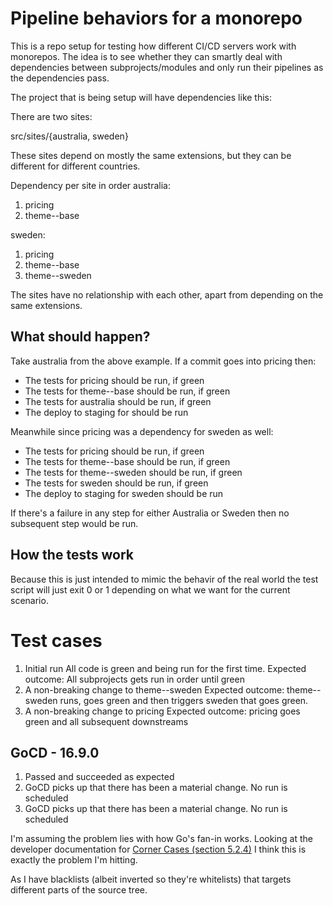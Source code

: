 # Pipeline behaviors for a monorepo

This is a repo setup for testing how different CI/CD servers work with
monorepos. The idea is to see whether they can smartly deal with
dependencies between subprojects/modules and only run their pipelines
as the dependencies pass.

The project that is being setup will have dependencies like this:

There are two sites:

src/sites/{australia, sweden}

These sites depend on mostly the same extensions, but they can be
different for different countries.

Dependency per site in order
australia:
  1. pricing
  2. theme--base

sweden:
  1. pricing
  2. theme--base
  3. theme--sweden

The sites have no relationship with each other, apart from depending on
the same extensions.

## What should happen?

Take australia from the above example. If a commit goes into pricing then:

- The tests for pricing should be run, if green
- The tests for theme--base should be run, if green
- The tests for australia should be run, if green
- The deploy to staging for should be run

Meanwhile since pricing was a dependency for sweden as well:

- The tests for pricing should be run, if green
- The tests for theme--base should be run, if green
- The tests for theme--sweden should be run, if green
- The tests for sweden should be run, if green
- The deploy to staging for sweden should be run

If there's a failure in any step for either Australia or Sweden then
no subsequent step would be run.

## How the tests work

Because this is just intended to mimic the behavir of the real world the
test script will just exit 0 or 1 depending on what we want for the current
scenario.

# Test cases

1. Initial run
   All code is green and being run for the first time.
   Expected outcome: All subprojects gets run in order until green
2. A non-breaking change to theme--sweden
   Expected outcome: theme--sweden runs, goes green and then triggers
   sweden that goes green.
3. A non-breaking change to pricing
   Expected outcome: pricing goes green and all subsequent downstreams

## GoCD - 16.9.0

1. Passed and succeeded as expected
2. GoCD picks up that there has been a material change. No run is scheduled
3. GoCD picks up that there has been a material change. No run is scheduled

I'm assuming the problem lies with how Go's fan-in works. Looking at
the developer documentation for [Corner Cases (section 5.2.4)][corner-cases]
I think this is exactly the problem I'm hitting.

As I have blacklists (albeit inverted so they're whitelists) that
targets different parts of the source tree.

[corner-cases]: https://developer.go.cd/16.9.0/5/5.2.html#5-2-4-a-name-corner-cases-a-corner-cases
